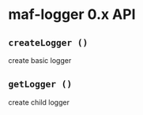 # maf-logger 0.x API

## `createLogger ()`

create basic logger


## `getLogger ()`

create child logger

## 
